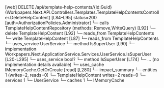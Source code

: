 [web] DELETE /api/template-help-contents/{id:Guid}  (Workpapers.Next.API.Controllers.Templates.TemplateHelpContentsController.DeleteHelpContent)  [L84–L95] status=200 [auth=AuthorizationPolicies.Administrator]
  └─ calls TemplateHelpContentRepository (methods: Remove,WriteQuery) [L92]
  └─ delete TemplateHelpContent [L92]
    └─ reads_from TemplateHelpContents
  └─ write TemplateHelpContent [L87]
    └─ reads_from TemplateHelpContents
  └─ uses_service UserService
    └─ method IsSuperUser [L90]
      └─ implementation Workpapers.Next.ApplicationService.Services.UserService.IsSuperUser [L20-L295]
        └─ uses_service bool?
          └─ method IsSuperUser [L174]
            └─ ... (no implementation details available)
        └─ uses_cache IMemoryCache.GetOrCreate [read] [L280]
  └─ impact_summary
    └─ entities 1 (writes=2, reads=0)
      └─ TemplateHelpContent writes=2 reads=0
    └─ services 1
      └─ UserService
    └─ caches 1
      └─ IMemoryCache

